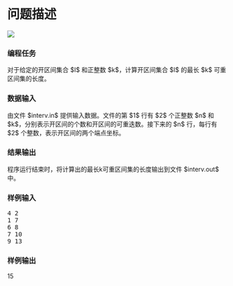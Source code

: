 

# 问题描述


<p>
<img src="/cogs/images/upload/image/20120405/20120405173246_15705.png"/> 
</p>
<h3>
编程任务
</h3>
<p>
对于给定的开区间集合 $I$ 和正整数 $k$，计算开区间集合 $I$ 的最长 $k$ 可重区间集的长度。
</p>
<h3>
数据输入
</h3>
<p>
由文件 $interv.in$ 提供输入数据。文件的第 $1$ 行有 $2$ 个正整数 $n$ 和 $k$，分别表示开区间的个数和开区间的可重迭数。接下来的 $n$ 行，每行有 $2$ 个整数，表示开区间的两个端点坐标。
</p>
<h3>
结果输出
</h3>
<p>
程序运行结束时，将计算出的最长k可重区间集的长度输出到文件 $interv.out$ 中。
</p>
<h3>
样例输入
</h3>
<pre>4 2
1 7
6 8
7 10
9 13
</pre>
<h3>
样例输出
</h3>
<p>
15
</p>

